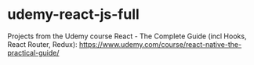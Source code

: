 # udemy-react-js-full
Projects from the Udemy course React - The Complete Guide (incl Hooks, React Router, Redux): https://www.udemy.com/course/react-native-the-practical-guide/
